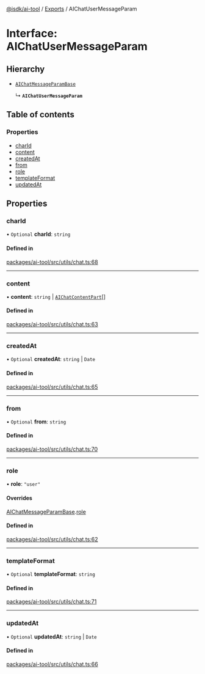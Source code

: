 [@isdk/ai-tool](../README.md) / [Exports](../modules.md) / AIChatUserMessageParam

# Interface: AIChatUserMessageParam

## Hierarchy

- [`AIChatMessageParamBase`](AIChatMessageParamBase.md)

  ↳ **`AIChatUserMessageParam`**

## Table of contents

### Properties

- [charId](AIChatUserMessageParam.md#charid)
- [content](AIChatUserMessageParam.md#content)
- [createdAt](AIChatUserMessageParam.md#createdat)
- [from](AIChatUserMessageParam.md#from)
- [role](AIChatUserMessageParam.md#role)
- [templateFormat](AIChatUserMessageParam.md#templateformat)
- [updatedAt](AIChatUserMessageParam.md#updatedat)

## Properties

### charId

• `Optional` **charId**: `string`

#### Defined in

[packages/ai-tool/src/utils/chat.ts:68](https://github.com/isdk/ai-tool.js/blob/645c3145aafa05351c48068783eb3c2f206ce4c5/src/utils/chat.ts#L68)

___

### content

• **content**: `string` \| [`AIChatContentPart`](../modules.md#aichatcontentpart)[]

#### Defined in

[packages/ai-tool/src/utils/chat.ts:63](https://github.com/isdk/ai-tool.js/blob/645c3145aafa05351c48068783eb3c2f206ce4c5/src/utils/chat.ts#L63)

___

### createdAt

• `Optional` **createdAt**: `string` \| `Date`

#### Defined in

[packages/ai-tool/src/utils/chat.ts:65](https://github.com/isdk/ai-tool.js/blob/645c3145aafa05351c48068783eb3c2f206ce4c5/src/utils/chat.ts#L65)

___

### from

• `Optional` **from**: `string`

#### Defined in

[packages/ai-tool/src/utils/chat.ts:70](https://github.com/isdk/ai-tool.js/blob/645c3145aafa05351c48068783eb3c2f206ce4c5/src/utils/chat.ts#L70)

___

### role

• **role**: ``"user"``

#### Overrides

[AIChatMessageParamBase](AIChatMessageParamBase.md).[role](AIChatMessageParamBase.md#role)

#### Defined in

[packages/ai-tool/src/utils/chat.ts:62](https://github.com/isdk/ai-tool.js/blob/645c3145aafa05351c48068783eb3c2f206ce4c5/src/utils/chat.ts#L62)

___

### templateFormat

• `Optional` **templateFormat**: `string`

#### Defined in

[packages/ai-tool/src/utils/chat.ts:71](https://github.com/isdk/ai-tool.js/blob/645c3145aafa05351c48068783eb3c2f206ce4c5/src/utils/chat.ts#L71)

___

### updatedAt

• `Optional` **updatedAt**: `string` \| `Date`

#### Defined in

[packages/ai-tool/src/utils/chat.ts:66](https://github.com/isdk/ai-tool.js/blob/645c3145aafa05351c48068783eb3c2f206ce4c5/src/utils/chat.ts#L66)

